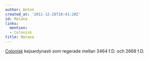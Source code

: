 ```yaml
---
author: Anton
created_at: '2011-12-28T18:41:20Z'
id: Malana
links:
  mention:
  - Colonisk
title: Malana
---
```


[Colonisk] kejsardynasti som regerade mellan 3464 f.D. och 2668 f.D.

  [Colonisk]: Colonisk
